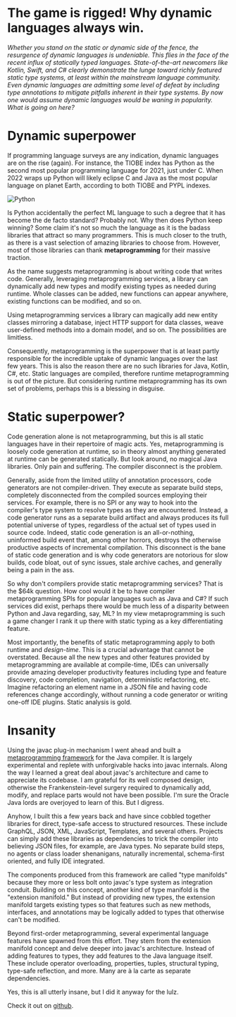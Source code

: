 # The game is rigged! Why dynamic languages always win.
                                                                  
_Whether you stand on the static or dynamic side of the fence, the resurgence of dynamic languages is undeniable. This
flies in the face of the recent influx of statically typed languages. State-of-the-art newcomers like Kotlin, Swift, and C#
clearly demonstrate the lunge toward richly featured static type systems, at least within the mainstream language
community. Even dynamic languages are admitting some level of defeat by including type annotations to mitigate pitfalls
inherent in their type systems. By now one would assume dynamic languages would be waning in popularity. What is going
on here?_
 
# Dynamic superpower

If programming language surveys are any indication, dynamic languages are on the rise (again). For instance, the TIOBE index has Python
as the second most popular programming language for 2021, just under C. When 2022 wraps up Python will likely eclipse
C and Java as the most popular language on planet Earth, according to both TIOBE and PYPL indexes.  

![Python](http://manifold.systems/images/python.png)

Is Python accidentally the perfect ML language to such a degree that it has become the de facto standard? Probably not.
Why then does Python keep winning? Some claim it's not so much the language as it is the badass libraries that attract
so many programmers. This is much closer to the truth, as there is a vast selection of amazing libraries to choose from.
However, most of those libraries can thank **metaprogramming** for their massive traction.  

As the name suggests metaprogramming is about writing code that writes code. Generally, leveraging metaprogramming
services, a library can dynamically add new types and modify existing types as needed during runtime. Whole
classes can be added, new functions can appear anywhere, existing functions can be modified, and so on.

Using metaprogramming services a library can magically add new entity classes mirroring a database, inject HTTP support
for data classes, weave user-defined methods into a domain model, and so on. The possibilities are limitless. 

Consequently, metaprogramming is the superpower that is at least partly responsible for the incredible uptake of dynamic
languages over the last few years. This is also the reason there are no such libraries for Java, Kotlin, C#, etc. Static
languages are compiled, therefore runtime metaprogramming is out of the picture. But considering runtime metaprogramming has its
own set of problems, perhaps this is a blessing in disguise.

# Static superpower?

Code generation alone is not metaprogramming, but this is all static languages have in their repertoire of magic acts.
Yes, metaprogramming is loosely code generation at runtime, so in theory almost anything generated at runtime can be
generated statically. But look around, no magical Java libraries. Only pain and suffering. The compiler disconnect is
the problem. 
                              
Generally, aside from the limited utility of annotation processors, code generators are not compiler-driven. They execute as separate build
steps, completely disconnected from the compiled sources employing their services. For example, there is no SPI or
any way to hook into the compiler's type system to resolve types as they are encountered. Instead, a code generator runs as
a separate build artifact and always produces its full potential universe of types, regardless of the actual set of
types used in source code. Indeed, static code generation is an all-or-nothing, uninformed build event that, among other
horrors, destroys the otherwise productive aspects of incremental compilation. This disconnect is the bane of static
code generation and is why code generators are notorious for slow builds, code bloat, out of sync issues, stale archive
caches, and generally being a pain in the ass.

So why don't compilers provide static metaprogramming services? That is the $64k question. How cool would it be to have
compiler metaprogramming SPIs for popular languages such as Java and C#? If such services did exist, perhaps there would
be much less of a disparity between Python and Java regarding, say, ML? In my view metaprogramming is such a game changer I
rank it up there with static typing as a key differentiating feature.

Most importantly, the benefits of static metaprogramming apply to both runtime and _design-time_. This is a crucial advantage
that cannot be overstated. Because all the new types and other features provided by metaprogramming are available at compile-time,
IDEs can universally provide amazing developer productivity features including type and feature discovery, code completion,
navigation, deterministic refactoring, etc. Imagine refactoring an element name in a JSON file and having code references
change accordingly, without running a code generator or writing one-off IDE plugins. Static analysis is gold.


# Insanity
          
Using the javac plug-in mechanism I went ahead and built a [metaprogramming framework](https://github.com/manifold-systems/manifold)
for the Java compiler. It is largely experimental and replete with unforgivable hacks into javac internals. Along the way
I learned a great deal about javac's architecture and came to appreciate its codebase. I am grateful for its well composed
design, otherwise the Frankenstein-level surgery required to dynamically add, modify, and replace parts would not have
been possible. I'm sure the Oracle Java lords are overjoyed to learn of this. But I digress.

Anyhow, I built this a few years back and have since cobbled together libraries for direct, type-safe access to structured
resources. These include GraphQL, JSON, XML, JavaScript, Templates, and several others. Projects can simply add these libraries
as dependencies to trick the compiler into believing JSON files, for example, are Java types. No separate build steps, no
agents or class loader shenanigans, naturally incremental, schema-first oriented, and fully IDE integrated.

The components produced from this framework are called "type manifolds" because they more or less bolt onto javac's type system
as integration conduit. Building on this concept, another kind of type manifold is the "extension manifold." But instead
of providing new types, the extension manifold targets existing types so that features such as new methods, interfaces, and annotations may
be logically added to types that otherwise can't be modified.

Beyond first-order metaprogramming, several experimental language features have spawned from this effort. They stem
from the extension manifold concept and delve deeper into javac's architecture. Instead of adding features to types,
they add features to the Java language itself. These include operator overloading, properties, tuples, structural
typing, type-safe reflection, and more. Many are à la carte as separate dependencies.

Yes, this is all utterly insane, but I did it anyway for the lulz.

Check it out on [github](https://github.com/manifold-systems/manifold).



